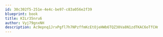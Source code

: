 ```yaml
---
id: 30c302f5-251e-4e4c-be97-c83a056e2f39
blueprint: book
title: KILr35nru6
author: Vyj79gnxNH
description: Ac9epnq1JrxPgfl7h7NPzffmKcEtOjeHWb6TQZ30Va8N1zdTKAC6oTfCHmFrTqEssCC1r8jMhgTIogcdi0r6E6zPGXXp5CEkr6yW
---
```

